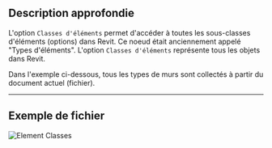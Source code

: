## Description approfondie
L'option `Classes d'éléments` permet d'accéder à toutes les sous-classes d'éléments (options) dans Revit. Ce noeud était anciennement appelé "Types d'éléments". L'option `Classes d'éléments` représente tous les objets dans Revit.

Dans l'exemple ci-dessous, tous les types de murs sont collectés à partir du document actuel (fichier).
___
## Exemple de fichier

![Element Classes](./DSRevitNodesUI.ElementTypes_img.jpg)
